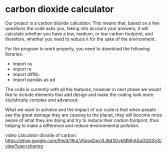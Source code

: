 # carbon dioxide calculator
Our project is a carbon dioxide calculator. This means that, based on a few questions the code asks you, taking into account your answers, it will calculate whether you have a low, medium, or low carbon footprint, and therefore, whether you need to reduce it for the sake of the environment.

For the program to work properly, you need to download the following libraries:
- import os
- import re
- import difflib
- import pandas as pd

The code is currently with all the features, however in next phase we would like to include elements that add design and make the coding look more stylistically complex and advanced.

What we want to achieve and the impact of our code is that when people see the great damage they are causing to the planet, they will become more aware of what they are doing and try to reduce their carbon footprint, thus helping to make a difference and reduce environmental pollution.

video calculator dioxide of carbon: https://drive.google.com/file/d/19uLVKeosDpyl3J6d3OykMMhASaGQGXyS/view?usp=sharing

